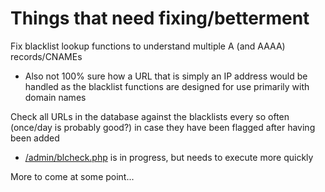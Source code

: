 # Things that need fixing/betterment

Fix blacklist lookup functions to understand multiple A (and AAAA) records/CNAMEs
 * Also not 100% sure how a URL that is simply an IP address would be handled as the blacklist functions are designed for use primarily with domain names

Check all URLs in the database against the blacklists every so often (once/day is probably good?) in case they have been flagged after having been added
 * [/admin/blcheck.php](https://github.com/ericoc/gawsh/blob/master/admin/blcheck.php) is in progress, but needs to execute more quickly

More to come at some point...
